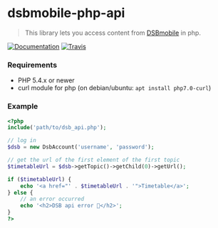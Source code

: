 # dsbmobile-php-api
> This library lets you access content from [DSBmobile](https://www.dsbmobile.de) in php.

[![Documentation](https://img.shields.io/badge/dsbmobile--php--api-docs-blue.svg)](https://irgendwr.github.io/dsbmobile-php-api/)
[![Travis](https://travis-ci.org/irgendwr/dsbmobile-php-api.svg)](https://travis-ci.org/irgendwr/dsbmobile-php-api)

### Requirements
- PHP 5.4.x or newer
- curl module for php (on debian/ubuntu: `apt install php7.0-curl`)

### Example
```php
<?php
include('path/to/dsb_api.php');

// log in
$dsb = new DsbAccount('username', 'password');

// get the url of the first element of the first topic
$timetableUrl = $dsb->getTopic()->getChild(0)->getUrl();

if ($timetableUrl) {
    echo '<a href="' . $timetableUrl . '">Timetable</a>';
} else {
    // an error occurred
    echo '<h2>DSB api error 🙁</h2>';
}
?>
```
